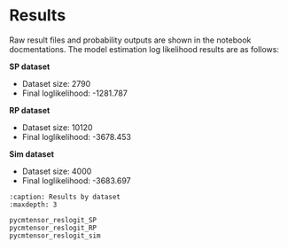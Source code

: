 # Results
Raw result files and probability outputs are shown in the notebook docmentations. 
The model estimation log likelihood results are as follows:

**SP dataset**
- Dataset size: 2790
- Final loglikelihood: -1281.787

**RP dataset**
- Dataset size: 10120
- Final loglikelihood: -3678.453

**Sim dataset**
- Dataset size: 4000
- Final loglikelihood: -3683.697

```{toctree}
:caption: Results by dataset
:maxdepth: 3

pycmtensor_reslogit_SP
pycmtensor_reslogit_RP
pycmtensor_reslogit_sim
```